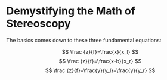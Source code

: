 # Demystifying the Math of Stereoscopy

The basics comes down to these three fundamental equations:

$$ \frac {z}{f}=\frac{x}{x_l} $$
$$ \frac {z}{f}=\frac{x-b}{x_r} $$
$$ \frac {z}{f}=\frac{y}{y_l}=\frac{y}{y_r} $$